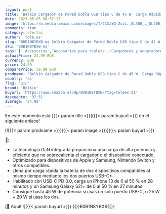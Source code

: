 ```yaml
---
layout: post
title: 'Belkin Cargador de Pared Doble USB tipo C de 45 W  Carga Rápida 3.0 con Tecnología GaN para iPhone 14  13  12  Pro  Pro Max  iPad Pro 12 9  11  MacBook  Galaxy S23  S22  Plus  Ultra  Tab  Blanco'
date: 2023-05-05 08:37:17
image: 'https://m.media-amazon.com/images/I/21CaYG-ZuiL._SL500_._SL400_.jpg'
comments: true
category: ofertas
author: 'tole.es'
slug: 'B0B1N8YBXB-es Belkin Cargador de Pared Doble USB tipo C de 45 W Carga...'
sku: 'B0B1N8YBXB-es'
tags: [ 'Accesorios','Accesorios para tablets','Cargadores y adaptadores para tablets','Informática','belkin','ipad','iphone','🇪🇸', ]
actualPrice: 24.99 EUR
currency: EUR
price: 24.99
comparePrice: 39.99 EUR
prodname: 'Belkin Cargador de Pared Doble USB tipo C de 45 W  Carga Rápida 3.0 con Tecnología GaN para iPhone 14  13  12  Pro  Pro Max  iPad Pro 12 9  11  MacBook  Galaxy S23  S22  Plus  Ultra  Tab  Blanco'
country: 'es'
flag: '🇪🇸'
brand: 'Belkin'
buyurl: 'https://www.amazon.es/dp/B0B1N8YBXB/?tag=tolees-21'
descuento: '37.51'
average: '24.99'
---
```


En este momento está [{{< param title >}}]({{< param buyurl >}}) en el siguiente enlace!

[![{{< param prodname >}}]({{< param image >}})]({{< param buyurl >}})

🔎:

- La tecnología GaN integrada proporciona una carga de alta potencia y eficiente que no sobrecalienta el cargador o el dispositivo conectado.
- Optimizado para dispositivos de Apple y Samsung, Nintendo Switch y otros compatibles.
- Llena por carga rápida la batería de dos dispositivos compatibles al mismo tiempo mediante los dos puertos USB-C*
- Habilitado con USB-C PD 3.0, carga un iPhone 13 de 0 al 50 % en 28 minutos y un Samsung Galaxy S21+ de 0 al 50 % en 27 minutos
- Consigue hasta 45 W de potencia si usas un solo puerto USB-C, o 25 W + 20 W si usas los dos.

[🛒 Aquí!!!]({{< param buyurl >}})
{{<world>}}B0B1N8YBXB{{</world>}}
